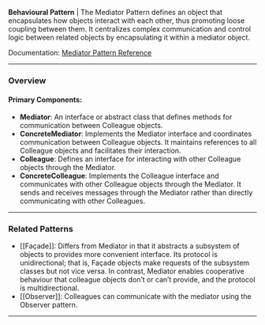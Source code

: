 **Behavioural Pattern** | The Mediator Pattern defines an object that encapsulates how objects interact with each other, thus promoting loose coupling between them. It centralizes complex communication and control logic between related objects by encapsulating it within a mediator object.

Documentation: [Mediator Pattern Reference](https://refactoring.guru/design-patterns/mediator)
___
### Overview
#### Primary Components:
- **Mediator**: An interface or abstract class that defines methods for communication between Colleague objects.
- **ConcreteMediator**: Implements the Mediator interface and coordinates communication between Colleague objects. It maintains references to all Colleague objects and facilitates their interaction.
- **Colleague**: Defines an interface for interacting with other Colleague objects through the Mediator.
- **ConcreteColleague**: Implements the Colleague interface and communicates with other Colleague objects through the Mediator. It sends and receives messages through the Mediator rather than directly communicating with other Colleagues.

___
### Related Patterns
- [[Façade]]: Differs from Mediator in that it abstracts a subsystem of objects to provides more convenient interface. Its protocol is unidirectional; that is, Façade objects make requests of the subsystem classes but not vice versa. In contrast, Mediator enables cooperative behaviour that colleague objects don’t or can’t provide, and the protocol is multidirectional. 
- [[Observer]]: Colleagues can communicate with the mediator using the Observer pattern.

___
